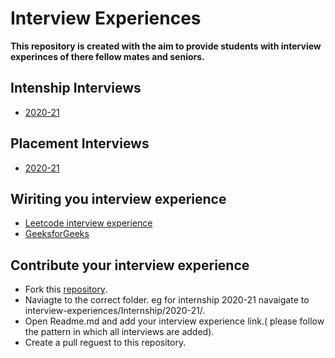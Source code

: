 # Interview Experiences
**This repository is created with the aim to provide students with interview experinces of there fellow mates and seniors.**

## Intenship Interviews
* [2020-21](/Internship/2020-21/)

## Placement Interviews
* [2020-21]()

## Wiriting you interview experience
* [Leetcode interview experience](https://leetcode.com/discuss/interview-experience)
* [GeeksforGeeks](https://www.geeksforgeeks.org/write-interview-experience/)

## Contribute your interview experience
* Fork this [repository](https://github.com/Codeshows/interview-experiences/).
* Naviagte to the correct folder. eg for internship 2020-21 navaigate to interview-experiences/Internship/2020-21/.
* Open Readme.md and add your interview experience link.( please follow the pattern in which all interviews are added).
* Create a pull reguest to this repository.



